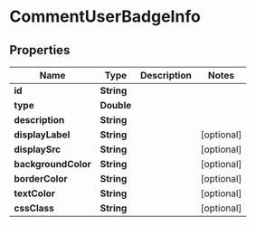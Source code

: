 

# CommentUserBadgeInfo


## Properties

| Name | Type | Description | Notes |
|------------ | ------------- | ------------- | -------------|
|**id** | **String** |  |  |
|**type** | **Double** |  |  |
|**description** | **String** |  |  |
|**displayLabel** | **String** |  |  [optional] |
|**displaySrc** | **String** |  |  [optional] |
|**backgroundColor** | **String** |  |  [optional] |
|**borderColor** | **String** |  |  [optional] |
|**textColor** | **String** |  |  [optional] |
|**cssClass** | **String** |  |  [optional] |



